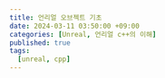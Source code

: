 ```yaml
---
title: 언리얼 오브젝트 기초
date: 2024-03-11 03:50:00 +09:00
categories: [Unreal, 언리얼 c++의 이해]
published: true
tags:
  [unreal, cpp]
---
```


